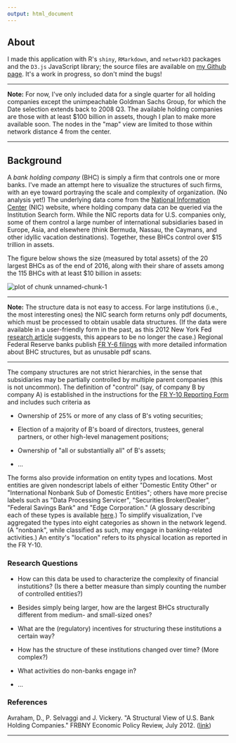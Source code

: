 ```yaml
---
output: html_document
---
```


## About

I made this application with R's <code>shiny</code>, <code>RMarkdown</code>, and <code>networkD3</code> packages and the <code>D3.js</code> JavaScript library; the source files are available on <a href='https://github.com/sirallen/nic-structure' target='_blank'>my Github page</a>. It's a work in progress, so don't mind the bugs!

<hr>

**Note:** For now, I've only included data for a single quarter for all holding companies except the unimpeachable Goldman Sachs Group, for which the Date selection extends back to 2008 Q3. The available holding companies are those with at least $100 billion in assets, though I plan to make more available soon. The nodes in the "map" view are limited to those within network distance 4 from the center.

<hr>

## Background

A _bank holding company_ (BHC) is simply a firm that controls one or more banks. I've made an attempt here to visualize the structures of such firms, with an eye toward portraying the scale and complexity of organization. (No analysis yet!) The underlying data come from the <a href='https://www.ffiec.gov/nicpubweb/nicweb/nichome.aspx' target='_blank'>National Information Center</a> (NIC) website, where holding company data can be queried via the Institution Search form. While the NIC reports data for U.S. companies only, some of them control a large number of international subsidiaries based in Europe, Asia, and elsewhere (think Bermuda, Nassau, the Caymans, and other idyllic vacation destinations). Together, these BHCs control over $15 trillion in assets.

The figure below shows the size (measured by total assets) of the 20 largest BHCs as of the end of 2016, along with their share of assets among the 115 BHCs with at least $10 billion in assets:

<img src="figure/unnamed-chunk-1-1.png" title="plot of chunk unnamed-chunk-1" alt="plot of chunk unnamed-chunk-1" style="display: block; margin: auto;" />

<hr>

**Note:** The structure data is not easy to access. For large institutions (i.e., the most interesting ones) the NIC search form returns only pdf documents, which must be processed to obtain usable data structures. (If the data were available in a user-friendly form in the past, as this 2012 New York Fed <a href='https://www.newyorkfed.org/medialibrary/media/research/epr/12v18n2/1207avra.pdf' target='_blank'>research article</a> suggests, this appears to be no longer the case.) Regional Federal Reserve banks publish <a href='https://www.richmondfed.org/banking/supervision_and_regulation/fry6_reports' target='_blank'>FR Y-6 filings</a> with more detailed information about BHC structures, but as unusable pdf scans.

<hr>

The company structures are not strict hierarchies, in the sense that subsidiaries may be partially controlled by multiple parent companies (this is not uncommon). The definition of "control" (say, of company B by company A) is established in the instructions for the <a href='https://www.federalreserve.gov/apps/reportforms/reportdetail.aspx?sOoYJ+5BzDaGhRRQo6EFJQ==' target='_blank'>FR Y-10 Reporting Form</a> and includes such criteria as

* Ownership of 25% or more of any class of B's voting securities;

* Election of a majority of B's board of directors, trustees, general partners, or other high-level management positions;

* Ownership of "all or substantially all" of B's assets;

* ...
	
The forms also provide information on entity types and locations. Most entities are given nondescript labels of either "Domestic Entity Other" or "International Nonbank Sub of Domestic Entities"; others have more precise labels such as "Data Processing Servicer", "Securities Broker/Dealer", "Federal Savings Bank" and "Edge Corporation." (A glossary describing each of these types is available <a href='https://www.ffiec.gov/nicpubweb/content/help/institution%20type%20description.htm' target='_blank'>here</a>.) To simplify visualization, I've aggregated the types into eight categories as shown in the network legend. (A "nonbank", while classified as such, may engage in banking-related activities.) An entity's "location" refers to its physical location as reported in the FR Y-10.

### Research Questions
* How can this data be used to characterize the complexity of financial instutitions? (Is there a better measure than simply counting the number of controlled entities?)

* Besides simply being larger, how are the largest BHCs structurally different from medium- and small-sized ones?

* What are the (regulatory) incentives for structuring these institutions a certain way?

* How has the structure of these institutions changed over time? (More complex?)

* What activities do non-banks engage in?

* ...


### References
Avraham, D., P. Selvaggi and J. Vickery. "A Structural View of U.S. Bank Holding Companies." FRBNY Economic Policy Review, July 2012. (<a href='https://www.newyorkfed.org/medialibrary/media/research/epr/12v18n2/1207avra.pdf' target='_blank'>link</a>)

<hr>


